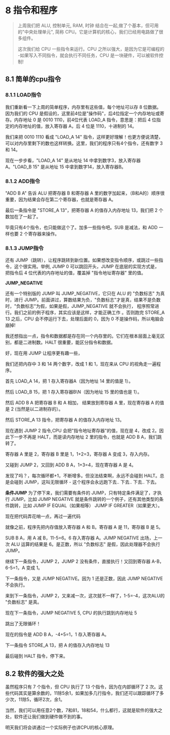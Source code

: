 # 8 指令和程序

> 上周我们把 ALU, 控制单元, RAM, 时钟 结合在一起,做了个基本，但可用的"中央处理单元", 简称 CPU。它是计算机的核心，我们已经用电路做了很多组件。
>
> 这次我们给 CPU 一些指令来运行。CPU 之所以强大，是因为它是可编程的 -如果写入不同指令，就会执行不同任务，CPU 是一块硬件，可以被软件控制!

## 8.1 简单的cpu指令

### 8.1.1 LOAD指令

我们重新看一下上周的简单程序，内存里有这些值，每个地址可以存 8 位数据。因为我们的 CPU 是假设的，这里前4位是"操作码"，后4位指定一个内存地址或寄存。内存地址 0 是 0010 1110，前4位代表 LOAD_A 指令，意思是：把后 4 位指定的内存地址的值，放入寄存器 A，后 4 位是 1110，十进制的 14。

 

我们来把 0010 1110 看成 "LOAD_A 14" 指令，这样更好理解！也更方便说清楚，可以对内存里剩下的数也这样转换。这里，我们的程序只有4个指令，还有数字 3 和 14。

 

现在一步步看，"LOAD_A 14" 是从地址 14 中拿到数字3，放入寄存器A。"LOAD_B 15" 是从地址 15 中拿到数字14，放入寄存器B。

### 8.1.2 ADD指令

"ADD B A" 告诉 ALU 把寄存器 B 和寄存器 A 里的数字加起来，（B和A的）顺序很重要，因为结果会存在第二个寄存器，也就是寄存器 A。

 

最后一条指令是 "STORE_A 13"，把寄存器 A 的值存入内存地址 13，我们把 2 个数加在了一起了。

毕竟只有4个指令，也只能做这个了。加多一些指令吧。SUB 是减法，和 ADD 一样也要 2 个寄存器来操作。

### 8.1.3 JUMP指令

还有 JUMP（跳转），让程序跳转到新位置。如果想改变指令顺序，或跳过一些指令，这个很实用。举例, JUMP 0 可以跳回开头，JUMP 在底层的实现方式是， 把指令后 4 位代表的内存地址的值，覆盖掉 "指令地址寄存器" 里的值。

**JUMP_NEGATIVE**

 

还有一个特别版的 JUMP 叫 JUMP_NEGATIVE，它只在 ALU 的 "负数标志" 为真时，进行 JUMP。前面讲过，算数结果为负，"负数标志"才是真，结果不是负数时，"负数标志"为假，如果是假，JUMP_NEGATIVE 就不会执行， 程序照常进行。我们之前的例子程序，其实应该是这样，才能正确工作 。否则跑完  STORE_A 13 之后，CPU 会不停运行下去，处理后面的 0，因为 0 不是操作码，所以电脑会崩掉!

我还想指出一点，指令和数据都是存在同一个内存里的。它们在根本层面上毫无区别，都是二进制数。HALT 很重要，能区分指令和数据。

好，现在用 JUMP 让程序更有趣一些，

我们还把内存中 3 和 14 两个数字，改成 1 和 1，现在来从 CPU 的视角走一遍程序。

首先 LOAD_A 14，把 1 存入寄存器A（因为地址 14 里的值是 1）。

然后 LOAD_B 15，把 1 存入寄存器B\N（因为地址 15 里的值也是 1）。

然后 ADD B A 把寄存器 B 和 A 相加， 结果放到寄存器 A 里，现在寄存器 A 的值是 2 (当然是以二进制存的）。

然后 STORE_A 13 指令，把寄存器 A 的值存入内存地址 13。

现在遇到 JUMP 2 指令,CPU 会把"指令地址寄存器"的值，现在是 4，改成 2。因此下一步不再是 HALT，而是读内存地址 2 里的指令，也就是 ADD B A，我们跳转了。

寄存器 A 里是 2，寄存器 B 里是 1，1+2=3，寄存器 A 变成 3，存入内存。

又碰到 JUMP 2，又回到 ADD B A，1+3=4，现在寄存器 A 是 4。

发现了吗？，每次循环都+1，不断增多。但没法结束啊，永远不会碰到 HALT。总是会碰到 JUMP，这叫无限循环 - 这个程序会永远跑下去.. 下去.. 下去.. 下去。

**条件JUMP**
为了停下来，我们需要有条件的 JUMP，只有特定条件满足了，才执行 JUMP。比如 JUMP NEGATIVE 就是条件跳转的一个例子，还有其他类型的条件跳转，比如  JUMP IF EQUAL（如果相等） JUMP IF GREATER（如果更大）。

现在把代码弄花哨一点，再过一遍代码

就像之前，程序先把内存值放入寄存器 A 和 B。寄存器 A 是 11，寄存器 B 是 5。

SUB B A，用 A 减 B，11-5=6。6 存入寄存器 A。JUMP NEGATIVE 出场，上一次 ALU 运算的结果是 6。是正数，所以 "负数标志" 是假，因此处理器不会执行 JUMP。

继续下一条指令，JUMP 2，JUMP 2 没有条件，直接执行！又回到寄存器 A-B，6-5=1，A 变成 1。

下一条指令，又是 JUMP NEGATIVE。因为 1 还是正数，因此 JUMP NEGATIVE 不会执行。

来到下一条指令，JUMP 2，又来减一次，这次就不一样了，1-5=-4，这次ALU的 "负数标志" 是真。

现在下一条指令，JUMP NEGATIVE 5, CPU 的执行跳到内存地址 5

跳出了无限循环！

现在的指令是 ADD B A，-4+5=1，1 存入寄存器 A。

下一条指令  STORE_A 13，把 A 的值存入内存地址 13

最后碰到 HALT 指令，停下来。





## 8.2 软件的强大之处

虽然程序只有 7 个指令，但 CPU 执行了 13 个指令，因为在内部循环了 2 次。这些代码其实是算余数的，11除5余1，如果加多几行指令，我们还可以跟踪循环了多少次，11除5，循环2次，余1。

当然，我们可以用任意2个数，7和81，18和54，什么都行，这就是软件的强大之处，软件还让我们做到硬件做不到的事。

明天我们将会讲通过一个实际例子也讲CPU的核心原理。
